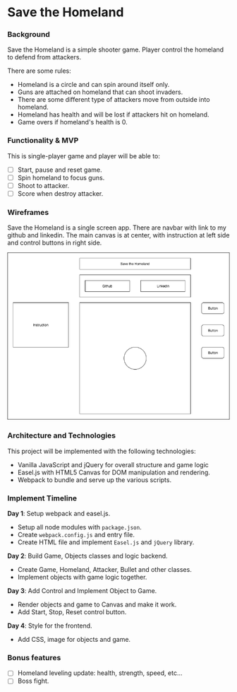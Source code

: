 # Save the Homeland

### Background

Save the Homeland is a simple shooter game. Player control the homeland to defend from attackers.

There are some rules:

- Homeland is a circle and can spin around itself only.
- Guns are attached on homeland that can shoot invaders.
- There are some different type of attackers move from outside into homeland.
- Homeland has health and will be lost if attackers hit on homeland.
- Game overs if homeland's health is 0.

### Functionality & MVP

This is single-player game and player will be able to:

- [ ] Start, pause and reset game.
- [ ] Spin homeland to focus guns.
- [ ] Shoot to attacker.
- [ ] Score when destroy attacker.

### Wireframes

Save the Homeland is a single screen app. There are navbar with link to my github and linkedin. The main canvas is at center, with instruction at left side and control buttons in right side.

![wireframes](images/js-wireframe.png)

### Architecture and Technologies

This project will be implemented with the following technologies:

- Vanilla JavaScript and jQuery for overall structure and game logic
- Easel.js with HTML5 Canvas for DOM manipulation and rendering.
- Webpack to bundle and serve up the various scripts.

### Implement Timeline

**Day 1**: Setup webpack and easel.js.
- Setup all node modules with `package.json`.
- Create `webpack.config.js` and entry file.
- Create HTML file and implement `Easel.js` and `jQuery` library.

**Day 2**: Build Game, Objects classes and logic backend.
- Create Game, Homeland, Attacker, Bullet and other classes.
- Implement objects with game logic together.

**Day 3**: Add Control and Implement Object to Game.
- Render objects and game to Canvas and make it work.
- Add Start, Stop, Reset control button.

**Day 4**: Style for the frontend.
- Add CSS, image for objects and game.

### Bonus features

- [ ] Homeland leveling update: health, strength, speed, etc...
- [ ] Boss fight.